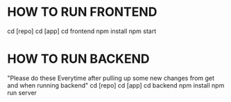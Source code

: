# HOW TO RUN FRONTEND
cd [repo]
cd [app]
cd frontend
npm install
npm start

# HOW TO RUN BACKEND
"Please do these Everytime after pulling up some new changes from get and when running backend"
cd [repo]
cd [app]
cd backend
npm install
npm run server

